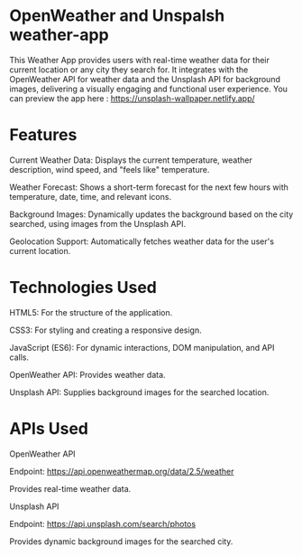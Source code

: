 # OpenWeather and Unspalsh weather-app

This Weather App provides users with real-time weather data for their current location or any city they search for. It integrates with the OpenWeather API for weather data and the Unsplash API for background images, delivering a visually engaging and functional user experience. You can preview the app here : https://unsplash-wallpaper.netlify.app/

# Features

Current Weather Data: Displays the current temperature, weather description, wind speed, and "feels like" temperature.

Weather Forecast: Shows a short-term forecast for the next few hours with temperature, date, time, and relevant icons.

Background Images: Dynamically updates the background based on the city searched, using images from the Unsplash API.

Geolocation Support: Automatically fetches weather data for the user's current location.

# Technologies Used

HTML5: For the structure of the application.

CSS3: For styling and creating a responsive design.

JavaScript (ES6): For dynamic interactions, DOM manipulation, and API calls.

OpenWeather API: Provides weather data.

Unsplash API: Supplies background images for the searched location.


# APIs Used

OpenWeather API

Endpoint: https://api.openweathermap.org/data/2.5/weather

Provides real-time weather data.

Unsplash API

Endpoint: https://api.unsplash.com/search/photos

Provides dynamic background images for the searched city.
